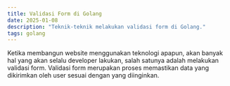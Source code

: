 ```yaml
---
title: Validasi Form di Golang
date: 2025-01-08
description: "Teknik-teknik melakukan validasi form di Golang."
tags: golang
---
```


Ketika membangun website menggunakan teknologi apapun, akan banyak hal yang akan selalu developer lakukan, salah satunya adalah melakukan validasi form. Validasi form merupakan proses memastikan data yang dikirimkan oleh user sesuai dengan yang diinginkan.

 